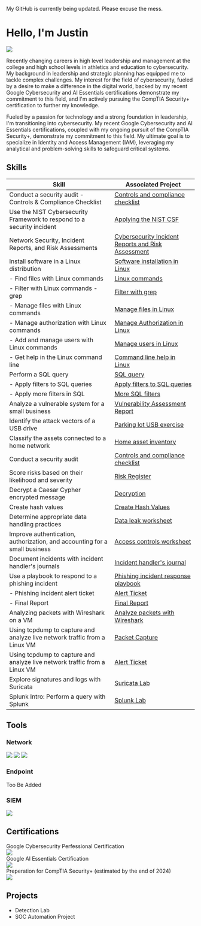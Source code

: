 My GitHub is currently being updated.  Please excuse the mess.
# Hello, I'm Justin
<a href="https://linkedin.com/in/justin-kosik"><img src="https://img.shields.io/badge/-LinkedIn-0072b1?&style=for-the-badge&logo=linkedin&logoColor=white" /></a>

Recently changing careers in high level leadership and management at the college and high school levels in athletics and education to cybersecurity.  My background in leadership and strategic planning has equipped me to tackle complex challenges.  My interest for the field of cybersecurity, fueled by a desire to make a difference in the digital world, backed by my recent Google Cybersecurity and AI Essentials certifications demonstrate my commitment to this field, and I'm actively pursuing the CompTIA Security+ certification to further my knowledge.


Fueled by a passion for technology and a strong foundation in leadership, I'm transitioning into cybersecurity.  My recent Google Cybersecurity and AI Essentials certifications, coupled with my ongoing pursuit of the CompTIA Security+, demonstrate my commitment to this field.  My ultimate goal is to specialize in Identity and Access Management (IAM), leveraging my analytical and problem-solving skills to safeguard critical systems.

## Skills

| Skill                                         | Associated Project         |
|-----------------------------------------------|----------------------------|
| Conduct a security audit - Controls & Compliance Checklist          | <a href="https://github.com/CoachKosik/Conduct-a-security-audit/blob/main/README.md">Controls and compliance checklist</a>|
| Use the NIST Cybersecurity Framework to respond to a security incident          | <a href="https://github.com/CoachKosik/Use-the-NIST-Cybersecurity-Framework-to-respond-to-a-security-incident">Applying the NIST CSF</a>|
| Network Security, Incident Reports, and Risk Assessments          | <a href="https://github.com/CoachKosik/Network-Security-Incident-Reports-and-Risk-Assessments/blob/main/README.md">Cybersecurity Incident Reports and Risk Assessment</a>|
| Install software in a Linux distribution | <a href="https://github.com/CoachKosik/Software-installation-in-Linux/blob/main/README.md">Software installation in Linux</a>|
| - Find files with Linux commands         | <a href="https://github.com/CoachKosik/Find-files-with-Linux-commands">Linux commands</a>|
| - Filter with Linux commands - grep        | <a href="https://github.com/CoachKosik/Filter-with-grep/blob/main/README.md">Filter with grep</a>|
| - Manage files with Linux commands        | <a href="https://github.com/CoachKosik/Manage-files-with-Linux-commands/blob/main/README.md">Manage files in Linux</a>|
| - Manage authorization with Linux commands        | <a href="https://github.com/CoachKosik/File-permissions-in-Linux/blob/main/README.md">Manage Authorization in Linux</a>|
| - Add and manage users with Linux commands       | <a href="https://github.com/CoachKosik/Add-and-manage-users-with-Linux-commands/blob/main/README.md">Manage users in Linux</a>|
| - Get help in the Linux command line       | <a href="https://github.com/CoachKosik/Get-help-in-the-Linux-command-line/blob/main/README.md">Command line help in Linux</a>|
| Perform a SQL query         | <a href="https://github.com/CoachKosik/Perform-a-SQL-query/blob/main/README.md">SQL query</a>|
| - Apply filters to SQL queries         | <a href="https://github.com/CoachKosik/Apply-filters-to-SQL-queries/blob/main/README.md">Apply filters to SQL queries</a>|
| - Apply more filters in SQL         | <a href="https://github.com/CoachKosik/Apply-filters-to-SQL-queries/blob/main/README.md">More SQL filters</a>|
| Analyze a vulnerable system for a small business         | <a href="https://docs.google.com/document/d/1TFZ2W5TqjFtP5lXvbfvb57fcOryTuYr89S5h92ejWQw/edit?usp=sharing">Vulnerability Assessment Report</a>|
| Identify the attack vectors of a USB drive         | <a href="https://docs.google.com/document/d/1xCJ48OuZ_CU0A5adgc4jkmkW5LQz3hzqdHWgjcTWSHg/edit?usp=sharing">Parking lot USB exercise</a>|
| Classify the assets connected to a home network         | <a href="https://docs.google.com/spreadsheets/d/15AmlnRWmVIluhVt9hN-f8cJ9OxEcTLeBOvlye4IM_Cc/edit?usp=sharing">Home asset inventory</a>|
| Conduct a security audit         | <a href="https://docs.google.com/document/d/1mX5zOKhIm6Q8o2sWqSA2BWqL1C-TZLKAPRFX-Iili00/edit?usp=sharing">Controls and compliance checklist</a>|
| Score risks based on their likelihood and severity         | <a href="https://docs.google.com/document/d/1R7GdZumP7gXRNjD1dOaMuMlB3dD0gRmX/edit?usp=sharing&ouid=105064495821226407439&rtpof=true&sd=true">Risk Register</a>|
| Decrypt a Caesar Cypher encrypted message         | <a href="https://drive.google.com/file/d/1TdchOfAlxzyW4tToIu_GT0ucByrkattM/view?usp=sharing">Decryption</a>|
| Create hash values         | <a href="https://drive.google.com/file/d/1GFSOVsN06HEJe3wLHZqF2iCJBtgAfhre/view?usp=sharing">Create Hash Values</a>|
| Determine appropriate data handling practices         | <a href="https://docs.google.com/document/d/1y0MesBW_6yjRF6M3Uuu23VydaBvfLq8TItNfsNAsuMw/edit?usp=sharing">Data leak worksheet</a>|
| Improve authentication, authorization, and accounting for a small business         | <a href="https://docs.google.com/document/d/1RkKlWTRO_jXhmYw3lXFSmgcc63ciomdSb2vVxfL7Dzo/edit?usp=sharing">Access controls worksheet</a>|
| Document incidents with incident handler's journals         | <a href="https://docs.google.com/document/d/1vrN1QgG070_AoVgqCwIShvMiKb8W4WVeHHrRchtRPRs/edit?usp=sharing">Incident handler's journal</a>|
| Use a playbook to respond to a phishing incident         | <a href="https://docs.google.com/document/d/1axad16ZrozrsNVVQD5nJxk5bzAeIMFvV/edit?usp=sharing&ouid=105064495821226407439&rtpof=true&sd=true">Phishing incident response playbook</a></br>
| - Phishing incident alert ticket        |<a href="https://docs.google.com/document/d/1IYXkQCagblu4xgnnZcv8N9N7M5bHTBDw/edit?usp=sharing&ouid=105064495821226407439&rtpof=true&sd=true">Alert Ticket</a>|
| - Final Report        |<a href="https://docs.google.com/document/d/1JO4hwoSmnkoaNwuMCZGoesPEbFtBLj9X/edit?usp=sharing&ouid=105064495821226407439&rtpof=true&sd=true">Final Report</a>|
| Analyzing packets with Wireshark on a VM         | <a href="https://docs.google.com/document/d/1Xg_i8XqLCSrpxMfahVL8_KslsRO_mM9vUwRRkhm1gtQ/edit?usp=sharing">Analyze packets with Wireshark</a>|
| Using tcpdump to capture and analyze live network traffic from a Linux VM         | <a href="https://docs.google.com/document/d/19LuZZPAfnzdTfb5fVCVyPVQZq4epbQRdiAUbVnINNsY/edit?usp=sharing">Packet Capture </a>|
| Using tcpdump to capture and analyze live network traffic from a Linux VM         | <a href="https://docs.google.com/document/d/1IYXkQCagblu4xgnnZcv8N9N7M5bHTBDw/edit?usp=sharing&ouid=105064495821226407439&rtpof=true&sd=true">Alert Ticket</a>|
| Explore signatures and logs with Suricata         | <a href="https://docs.google.com/document/d/19KQYlErtPr1cEafaGvayZHiPUFlm38syanW5TG3oLU4/edit?usp=sharing">Suricata Lab</a>|
| Splunk Intro: Perform a query with Splunk         | <a href="https://docs.google.com/document/d/1X0kBj6JbtXLd8ezKrDn7wG-Amvt45oRDcr9JEW0IP3A/edit?usp=sharing">Splunk Lab</a>|

## Tools

### Network
<div>
    <img src="https://img.shields.io/badge/-Wireshark-1679A7?&style=for-the-badge&logo=Wireshark&logoColor=white" />
    <img src="https://img.shields.io/badge/-Suricata-EF3B2D?&style=for-the-badge&logo=Suricata&logoColor=white" />
    <img src="https://img.shields.io/badge/-tcpdump-FF4B00?&style=for-the-badge&logo=tcpdump&logoColor=white" />
</div>

### Endpoint
<div>
    Too Be Added
</div>

### SIEM
<div>
    <img src="https://img.shields.io/badge/-Splunk-007CBA?&style=for-the-badge&logo=Splunk&logoColor=white" />
</div>

## Certifications
<div>
Google Cybersecurity Perfessional Certification <br>
    <a href="https://coursera.org/share/31598826845bd259033fbac98e6bd2c2">
    <img src="https://img.shields.io/badge/-Coursera-0056B3?&style=for-the-badge&logo=Coursera&logoColor=white"/></a><br>
Google AI Essentials Certification <br>
    <a href="https://coursera.org/share/7f7707721943fc1158e0f9ab07ffadad">
    <img src="https://img.shields.io/badge/-Coursera-0056B3?&style=for-the-badge&logo=Coursera&logoColor=white"/></a><br>
Preperation for CompTIA Security+ (estimated by the end of 2024)<br>
<img src="https://img.shields.io/badge/-Network%2B-007ACC?&style=for-the-badge&logo=CompTIA&logoColor=white" /><br>
</div>

## Projects
- Detection Lab
- SOC Automation Project
